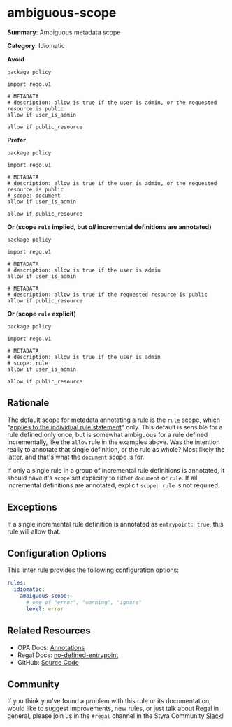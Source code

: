 # ambiguous-scope

**Summary**: Ambiguous metadata scope

**Category**: Idiomatic

**Avoid**
```rego
package policy

import rego.v1

# METADATA
# description: allow is true if the user is admin, or the requested resource is public
allow if user_is_admin

allow if public_resource
```

**Prefer**
```rego
package policy

import rego.v1

# METADATA
# description: allow is true if the user is admin, or the requested resource is public
# scope: document
allow if user_is_admin

allow if public_resource
```

**Or (scope `rule` implied, but _all_ incremental definitions are annotated)**
```rego
package policy

import rego.v1

# METADATA
# description: allow is true if the user is admin
allow if user_is_admin

# METADATA
# description: allow is true if the requested resource is public
allow if public_resource
```

**Or (scope `rule` explicit)**
```rego
package policy

import rego.v1

# METADATA
# description: allow is true if the user is admin
# scope: rule
allow if user_is_admin

allow if public_resource
```

## Rationale

The default scope for metadata annotating a rule is the `rule` scope, which
"[applies to the individual rule statement](https://www.openpolicyagent.org/docs/latest/policy-language/#scope)" only.
This default is sensible for a rule defined only once, but is somewhat ambiguous for a rule defined incrementally, like
the `allow` rule in the examples above. Was the intention really to annotate that single definition, or the rule as
whole? Most likely the latter, and that's what the `document` scope is for.

If only a single rule in a group of incremental rule definitions is annotated, it should have it's `scope` set explicitly
to either `document` or `rule`. If all incremental definitions are annotated, explicit `scope: rule` is not required.

## Exceptions

If a single incremental rule definition is annotated as `entrypoint: true`, this rule will allow that.

## Configuration Options

This linter rule provides the following configuration options:

```yaml
rules:
  idiomatic:
    ambiguous-scope:
      # one of "error", "warning", "ignore"
      level: error
```

## Related Resources

- OPA Docs: [Annotations](https://www.openpolicyagent.org/docs/latest/policy-language/#annotations)
- Regal Docs: [no-defined-entrypoint](https://docs.styra.com/regal/rules/idiomatic/no-defined-entrypoint)
- GitHub: [Source Code](https://github.com/StyraInc/regal/blob/main/bundle/regal/rules/idiomatic/ambiguous-scope/ambiguous_scope.rego)

## Community

If you think you've found a problem with this rule or its documentation, would like to suggest improvements, new rules,
or just talk about Regal in general, please join us in the `#regal` channel in the Styra Community
[Slack](https://communityinviter.com/apps/styracommunity/signup)!
